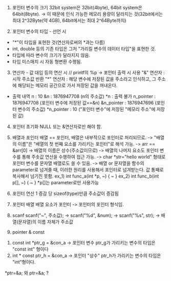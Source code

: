 1. 포인터 변수의 크기
32bit system은 32bit(4byte), 64bit system은 64bit(8byte).
-> 이 때문에 인식 가능한 메모리 용량이 달라지는 것(32bit에서는 최대 2^32Byte(약 4GB), 64bit에서는 최대 2^64Byte까지)

2. 포인터 변수의 타입 - 선언 시
- "*"이 타입을 표현한 것(연산자로써의 *과는 다름)
- int, double 등의 기존 타입은 그저 "가리킬 변수의 데이터 타입"을 표현한 것.
- 타입에 따라 변수의 크기가 달라지지 않음.
- 타입 미스매치 시 자동 형변환 수행됨.

3. 연산자 - 값 대입 등의 연산 시
// printf의 %p -> 포인터 출력 시 사용
"&" 연산자 : 시작 주소값 반환
"*" 연산자 : 해당 변수에 저장된 값을 주소라고 인식하고, 그 주소에 해당되는 메모리 공간으로 가서 저장된 값을 꺼내온다.
- 출력 내역
n : 10
&n : 1876947708 (n의 주소값)
*n : 출력 불가
n_pointer : 1876947708  (포인터 변수에 저장된 값==&n)
&n_pointer : 1876947696 (포인터 변수의 주소값)
*n_pointer : 10 ("포인터 변수"에 저장된 "메모리 주소"에 저장된 값)

4. 포인터 초기화
NULL 또는 &연산자로만 해야 함.

5. 배열과 포인터
배열 == 포인터, 배열은 내부적으로 포인터로 처리되므로.
-> "배열의 이름"은 "배열의 첫 번째 요소를 가리키는 포인터"로 해석 가능. 
-> arr == &arr[0] -> 배열의 이름은 상수(주소값이므로)
-> 배열의 나머지 요소도 포인터 변수를 통해 주솟값 연산을 수행하여 접근 가능.
-> char *str="hello world" 형태로 포인터 변수를 문자열 배열로도 쓸 수 있음.
-> 배열 or 문자열을 함수의 parameter로 넘겨줄 때, 이러한 원리를 사용해서 포인터로 넘겨받는다. 값 통째로 복사해서 넘기진 못함.
ex_1) int func_a(int *p, ~) { ~ }
ex_2) int func_b(int p[], ~) { ~ } *p[]는 parameter로만 사용가능

6. 포인터 연산
1 증감 당 sizeof(type)만큼 주소값이 증감됨

7. 포인터 배열
배열 요소가 포인터 -> 포인터의 포인터 형식임.

8. scanf
scanf("~", 주소값);
-> scanf("%d", &num);
-> scanf("%s", str); -> 배열(문자열)의 이름 자체가 주소값

9. pointer & const
1) const int *ptr_g = &con_a -> 포인터 변수 ptr_g가 가리키는 변수의 타입은 "const int" 형이다
2) int * const ptr_h = &con_a -> 포인터 "상수" ptr_h가 가리키는 변수의 타입은 "int"형이다.



*ptr=&a; 와 ptr=&a; ?